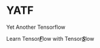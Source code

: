 # YATF
Yet Another Tensorflow

Learn Tensor<i><u><b>F</b></u></i>low with Tensor<i><u><b>S</b></u></i>low

